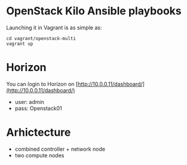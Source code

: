 # OpenStack Kilo Ansible playbooks

Launching it in Vagrant is as simple as:
```
cd vagrant/openstack-multi
vagrant up
```

# Horizon
You can login to Horizon on [http://10.0.0.11/dashboard/](http://10.0.0.11/dashboard/)
- user: admin
- pass: Openstack01


# Arhictecture
- combined controller + network node
- two compute nodes

